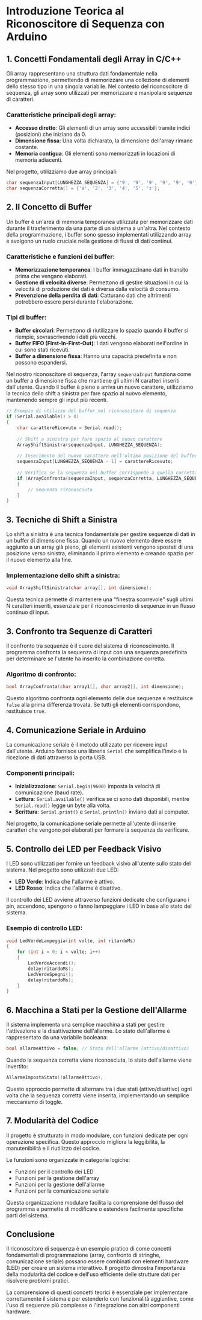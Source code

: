 # Introduzione Teorica al Riconoscitore di Sequenza con Arduino

## 1. Concetti Fondamentali degli Array in C/C++

Gli array rappresentano una struttura dati fondamentale nella programmazione, permettendo di memorizzare una collezione di elementi dello stesso tipo in una singola variabile. Nel contesto del riconoscitore di sequenza, gli array sono utilizzati per memorizzare e manipolare sequenze di caratteri.

### Caratteristiche principali degli array:

- **Accesso diretto**: Gli elementi di un array sono accessibili tramite indici (posizioni) che iniziano da 0.
- **Dimensione fissa**: Una volta dichiarato, la dimensione dell'array rimane costante.
- **Memoria contigua**: Gli elementi sono memorizzati in locazioni di memoria adiacenti.

Nel progetto, utilizziamo due array principali:
```c
char sequenzaInput[LUNGHEZZA_SEQUENZA] = {'9', '9', '9', '9', '9', '9'}; // Array per memorizzare l'input dell'utente
char sequenzaCorretta[] = {'a', '2', '3', '4', '5', 'z'};                // Array con la sequenza da riconoscere
```

## 2. Il Concetto di Buffer

Un buffer è un'area di memoria temporanea utilizzata per memorizzare dati durante il trasferimento da una parte di un sistema a un'altra. Nel contesto della programmazione, i buffer sono spesso implementati utilizzando array e svolgono un ruolo cruciale nella gestione di flussi di dati continui.

### Caratteristiche e funzioni dei buffer:

- **Memorizzazione temporanea**: I buffer immagazzinano dati in transito prima che vengano elaborati.
- **Gestione di velocità diverse**: Permettono di gestire situazioni in cui la velocità di produzione dei dati è diversa dalla velocità di consumo.
- **Prevenzione della perdita di dati**: Catturano dati che altrimenti potrebbero essere persi durante l'elaborazione.

### Tipi di buffer:

- **Buffer circolari**: Permettono di riutilizzare lo spazio quando il buffer si riempie, sovrascrivendo i dati più vecchi.
- **Buffer FIFO (First-In-First-Out)**: I dati vengono elaborati nell'ordine in cui sono stati ricevuti.
- **Buffer a dimensione fissa**: Hanno una capacità predefinita e non possono espandersi.

Nel nostro riconoscitore di sequenza, l'array `sequenzaInput` funziona come un buffer a dimensione fissa che mantiene gli ultimi N caratteri inseriti dall'utente. Quando il buffer è pieno e arriva un nuovo carattere, utilizziamo la tecnica dello shift a sinistra per fare spazio al nuovo elemento, mantenendo sempre gli input più recenti.

```c
// Esempio di utilizzo del buffer nel riconoscitore di sequenza
if (Serial.available() > 0)
{
    char carattereRicevuto = Serial.read();
    
    // Shift a sinistra per fare spazio al nuovo carattere
    ArrayShiftSinistra(sequenzaInput, LUNGHEZZA_SEQUENZA);
    
    // Inserimento del nuovo carattere nell'ultima posizione del buffer
    sequenzaInput[LUNGHEZZA_SEQUENZA - 1] = carattereRicevuto;
    
    // Verifica se la sequenza nel buffer corrisponde a quella corretta
    if (ArrayConfronta(sequenzaInput, sequenzaCorretta, LUNGHEZZA_SEQUENZA))
    {
        // Sequenza riconosciuta
    }
}
```

## 3. Tecniche di Shift a Sinistra

Lo shift a sinistra è una tecnica fondamentale per gestire sequenze di dati in un buffer di dimensione fissa. Quando un nuovo elemento deve essere aggiunto a un array già pieno, gli elementi esistenti vengono spostati di una posizione verso sinistra, eliminando il primo elemento e creando spazio per il nuovo elemento alla fine.

### Implementazione dello shift a sinistra:

```c
void ArrayShiftSinistra(char array[], int dimensione);
```

Questa tecnica permette di mantenere una "finestra scorrevole" sugli ultimi N caratteri inseriti, essenziale per il riconoscimento di sequenze in un flusso continuo di input.

## 3. Confronto tra Sequenze di Caratteri

Il confronto tra sequenze è il cuore del sistema di riconoscimento. Il programma confronta la sequenza di input con una sequenza predefinita per determinare se l'utente ha inserito la combinazione corretta.

### Algoritmo di confronto:

```c
bool ArrayConfronta(char array1[], char array2[], int dimensione);
```

Questo algoritmo confronta ogni elemento delle due sequenze e restituisce `false` alla prima differenza trovata. Se tutti gli elementi corrispondono, restituisce `true`.

## 4. Comunicazione Seriale in Arduino

La comunicazione seriale è il metodo utilizzato per ricevere input dall'utente. Arduino fornisce una libreria `Serial` che semplifica l'invio e la ricezione di dati attraverso la porta USB.

### Componenti principali:

- **Inizializzazione**: `Serial.begin(9600)` imposta la velocità di comunicazione (baud rate).
- **Lettura**: `Serial.available()` verifica se ci sono dati disponibili, mentre `Serial.read()` legge un byte alla volta.
- **Scrittura**: `Serial.print()` e `Serial.println()` inviano dati al computer.

Nel progetto, la comunicazione seriale permette all'utente di inserire caratteri che vengono poi elaborati per formare la sequenza da verificare.

## 5. Controllo dei LED per Feedback Visivo

I LED sono utilizzati per fornire un feedback visivo all'utente sullo stato del sistema. Nel progetto sono utilizzati due LED:

- **LED Verde**: Indica che l'allarme è attivo.
- **LED Rosso**: Indica che l'allarme è disattivo.

Il controllo dei LED avviene attraverso funzioni dedicate che configurano i pin, accendono, spengono o fanno lampeggiare i LED in base allo stato del sistema.

### Esempio di controllo LED:

```c
void LedVerdeLampeggia(int volte, int ritardoMs)
{
    for (int i = 0; i < volte; i++)
    {
        LedVerdeAccendi();
        delay(ritardoMs);
        LedVerdeSpegni();
        delay(ritardoMs);
    }
}
```

## 6. Macchina a Stati per la Gestione dell'Allarme

Il sistema implementa una semplice macchina a stati per gestire l'attivazione e la disattivazione dell'allarme. Lo stato dell'allarme è rappresentato da una variabile booleana:

```c
bool allarmeAttivo = false; // Stato dell'allarme (attivo/disattivo)
```

Quando la sequenza corretta viene riconosciuta, lo stato dell'allarme viene invertito:

```c
AllarmeImpostaStato(!allarmeAttivo);
```

Questo approccio permette di alternare tra i due stati (attivo/disattivo) ogni volta che la sequenza corretta viene inserita, implementando un semplice meccanismo di toggle.

## 7. Modularità del Codice

Il progetto è strutturato in modo modulare, con funzioni dedicate per ogni operazione specifica. Questo approccio migliora la leggibilità, la manutenibilità e il riutilizzo del codice.

Le funzioni sono organizzate in categorie logiche:
- Funzioni per il controllo dei LED
- Funzioni per la gestione dell'array
- Funzioni per la gestione dell'allarme
- Funzioni per la comunicazione seriale

Questa organizzazione modulare facilita la comprensione del flusso del programma e permette di modificare o estendere facilmente specifiche parti del sistema.

## Conclusione

Il riconoscitore di sequenza è un esempio pratico di come concetti fondamentali di programmazione (array, confronto di stringhe, comunicazione seriale) possano essere combinati con elementi hardware (LED) per creare un sistema interattivo. Il progetto dimostra l'importanza della modularità del codice e dell'uso efficiente delle strutture dati per risolvere problemi pratici.

La comprensione di questi concetti teorici è essenziale per implementare correttamente il sistema e per estenderlo con funzionalità aggiuntive, come l'uso di sequenze più complesse o l'integrazione con altri componenti hardware.